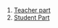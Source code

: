 1. [Teacher part](https://github.com/Skalahuddin/Project-Idea-/blob/main/Teacher_Interface.md)
2. [Student Part](https://github.com/Skalahuddin/Project-Idea-/blob/main/Student_Interface.md)
